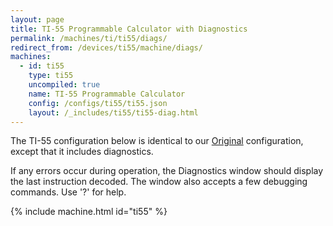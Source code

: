 ```yaml
---
layout: page
title: TI-55 Programmable Calculator with Diagnostics
permalink: /machines/ti/ti55/diags/
redirect_from: /devices/ti55/machine/diags/
machines:
  - id: ti55
    type: ti55
    uncompiled: true
    name: TI-55 Programmable Calculator
    config: /configs/ti55/ti55.json
    layout: /_includes/ti55/ti55-diag.html
---
```


The TI-55 configuration below is identical to our [Original](../) configuration, except that
it includes diagnostics.

If any errors occur during operation, the Diagnostics window should display the last instruction decoded.
The window also accepts a few debugging commands.  Use '?' for help.

{% include machine.html id="ti55" %}
